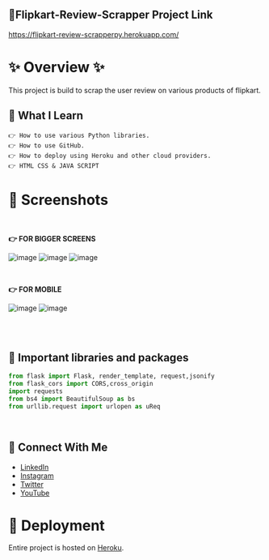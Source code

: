 ## 🔗Flipkart-Review-Scrapper Project Link
https://flipkart-review-scrapperpy.herokuapp.com/

# ✨ Overview ✨
This project is build to scrap the user review on various products of flipkart.

## 📌 What I Learn

    👉 How to use various Python libraries.
    👉 How to use GitHub.
    👉 How to deploy using Heroku and other cloud providers.
    👉 HTML CSS & JAVA SCRIPT

# 📸 Screenshots

<br>

**👉 FOR BIGGER SCREENS**

![image](https://user-images.githubusercontent.com/89153172/188958469-663f96a7-35ab-4026-b98e-e17431e68596.png)
![image](https://user-images.githubusercontent.com/89153172/188959044-0d79cddf-610f-47e7-9b0a-2679b0d9ebba.png)
![image](https://user-images.githubusercontent.com/89153172/188959185-f2a4bb62-3e01-4c21-9c04-5d1d565c465b.png)

<br>

**👉 FOR MOBILE**

![image](https://user-images.githubusercontent.com/89153172/188959915-138414e2-f96c-4adb-aaec-be8904baaa76.png)
![image](https://user-images.githubusercontent.com/89153172/188959983-17ce5b81-0e75-4993-8d22-d94b9836b636.png)

<br>

<br>

## 🐍 Important libraries and packages

```python
from flask import Flask, render_template, request,jsonify
from flask_cors import CORS,cross_origin
import requests
from bs4 import BeautifulSoup as bs
from urllib.request import urlopen as uReq
```
<br>

## 💬 Connect With Me

- [LinkedIn](https://www.linkedin.com/in/sourabh-bhatt/)
- [Instagram](https://www.instagram.com/sourabh__bhatt/)
- [Twitter](https://twitter.com/Sourabh__Bhatt)
- [YouTube](https://www.youtube.com/channel/UCg2GuImYOv5m47tgIjylWHA/videos)


# 💖 Deployment
Entire project is hosted on [Heroku](https://flipkart-review-scrapperpy.herokuapp.com/).

